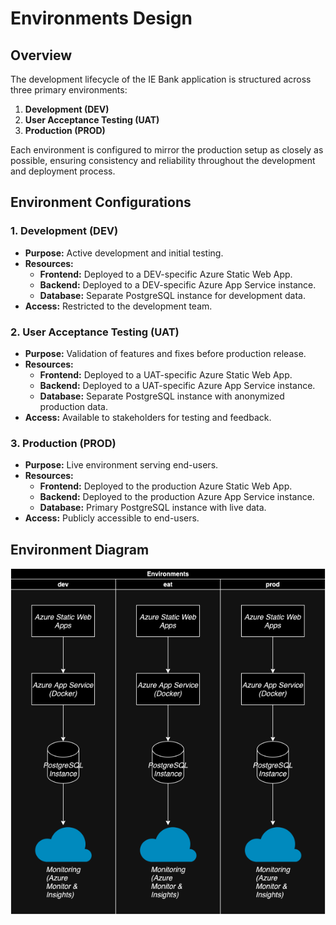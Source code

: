 # Environments Design

## Overview

The development lifecycle of the IE Bank application is structured across three primary environments:

1. **Development (DEV)**
2. **User Acceptance Testing (UAT)**
3. **Production (PROD)**

Each environment is configured to mirror the production setup as closely as possible, ensuring consistency and reliability throughout the development and deployment process.

## Environment Configurations

### 1. Development (DEV)

- **Purpose:** Active development and initial testing.
- **Resources:**
  - **Frontend:** Deployed to a DEV-specific Azure Static Web App.
  - **Backend:** Deployed to a DEV-specific Azure App Service instance.
  - **Database:** Separate PostgreSQL instance for development data.
- **Access:** Restricted to the development team.

### 2. User Acceptance Testing (UAT)

- **Purpose:** Validation of features and fixes before production release.
- **Resources:**
  - **Frontend:** Deployed to a UAT-specific Azure Static Web App.
  - **Backend:** Deployed to a UAT-specific Azure App Service instance.
  - **Database:** Separate PostgreSQL instance with anonymized production data.
- **Access:** Available to stakeholders for testing and feedback.

### 3. Production (PROD)

- **Purpose:** Live environment serving end-users.
- **Resources:**
  - **Frontend:** Deployed to the production Azure Static Web App.
  - **Backend:** Deployed to the production Azure App Service instance.
  - **Database:** Primary PostgreSQL instance with live data.
- **Access:** Publicly accessible to end-users.

## Environment Diagram

![Environments Design Diagram](img/envs.png)
